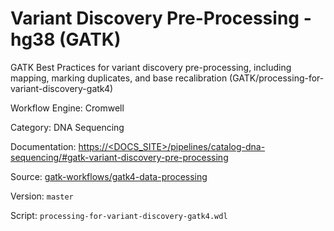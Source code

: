 # Variant Discovery Pre-Processing - hg38 (GATK)

GATK Best Practices for variant discovery pre-processing, including mapping, marking duplicates, and base recalibration (GATK/processing-for-variant-discovery-gatk4)


Workflow Engine: Cromwell


Category: DNA Sequencing


Documentation: [https://<DOCS_SITE>/pipelines/catalog-dna-sequencing/#gatk-variant-discovery-pre-processing](https://<DOCS_SITE>/pipelines/catalog-dna-sequencing/#gatk-variant-discovery-pre-processing)


Source: [gatk-workflows/gatk4-data-processing](gatk-workflows/gatk4-data-processing)


Version: `master`


Script: `processing-for-variant-discovery-gatk4.wdl`
